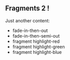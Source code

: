## Fragments 2 !

Just another content:

* fade-in-then-out <!-- .element: class="fragment fade-in-then-out" -->
* fade-in-then-semi-out <!-- .element: class="fragment fade-in-then-semi-out" -->
* fragment highlight-red <!-- .element: class="fragment highlight-red" -->
* fragment highlight-green <!-- .element: class="fragment highlight-green" -->
* fragment highlight-blue <!-- .element: class="fragment highlight-blue" -->


